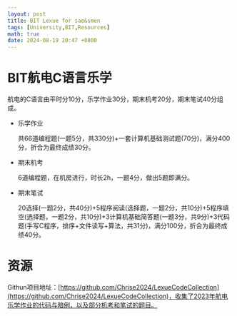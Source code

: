 ```yaml
---
layout: post
title: BIT Lexue for sae&smen
tags: [University,BIT,Resources]
math: true
date: 2024-08-19 20:47 +0800
--- 
```


# BIT航电C语言乐学

航电的C语言由平时分10分，乐学作业30分，期末机考20分，期末笔试40分组成。

- 乐学作业

  共66道编程题(一题5分，共330分)+一套计算机基础测试题(70分)，满分400分，折合为最终成绩30分。

- 期末机考

  6道编程题，在机房进行，时长2h，一题4分，做出5题即满分。

- 期末笔试

  20选择(一题2分，共40分)+5程序阅读(选择题，一题2分，共10分)+5程序填空(选择题，一题2分，共10分)+3计算机基础简答题(一题3分，共9分)+3代码题(手写C程序，排序+文件读写+算法，共31分)，满分100分，折合为最终成绩40分。

# 资源

Githun项目地址：[https://github.com/Chrise2024/LexueCodeCollection](https://github.com/Chrise2024/LexueCodeCollection)，收集了2023年航电乐学作业的代码与暗例，以及部分机考和笔试的题目。